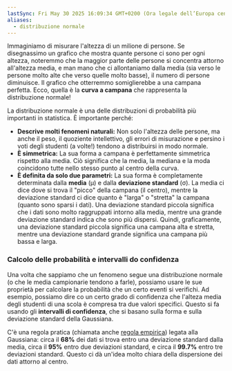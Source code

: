 ```yaml
---
lastSync: Fri May 30 2025 16:09:34 GMT+0200 (Ora legale dell’Europa centrale)
aliases:
  - distribuzione normale
---
```

Immaginiamo di misurare l'altezza di un milione di persone. Se disegnassimo un grafico che mostra quante persone ci sono per ogni altezza, noteremmo che la maggior parte delle persone si concentra attorno all'altezza media, e man mano che ci allontaniamo dalla media (sia verso le persone molto alte che verso quelle molto basse), il numero di persone diminuisce. Il grafico che otterremmo somiglierebbe a una campana perfetta. Ecco, quella è la **curva a campana** che rappresenta la distribuzione normale!

La distribuzione normale è una delle distribuzioni di probabilità più importanti in statistica. È importante perché:

- **Descrive molti fenomeni naturali:** Non solo l'altezza delle persone, ma anche il peso, il quoziente intellettivo, gli errori di misurazione e persino i voti degli studenti (a volte!) tendono a distribuirsi in modo normale.
- **È simmetrica:** La sua forma a campana è perfettamente simmetrica rispetto alla media. Ciò significa che la media, la mediana e la moda coincidono tutte nello stesso punto al centro della curva.
- **È definita da solo due parametri:** La sua forma è completamente determinata dalla **media** (μ) e dalla **deviazione standard** (σ). La media ci dice dove si trova il "picco" della campana (il centro), mentre la deviazione standard ci dice quanto è "larga" o "stretta" la campana (quanto sono sparsi i dati). Una deviazione standard piccola significa che i dati sono molto raggruppati intorno alla media, mentre una grande deviazione standard indica che sono più dispersi. Quindi, graficamente, una deviazione standard piccola significa una campana alta e stretta, mentre una deviazione standard grande significa una campana più bassa e larga.

### Calcolo delle probabilità e intervalli do confidenza
Una volta che sappiamo che un fenomeno segue una distribuzione normale (o che le media campionarie tendono a farle), possiamo usare le sue proprietà per calcolare la probabilità che un certo eventi si verifichi. Ad esempio, possiamo dire co un certo grado di confidenza che l'alteza media degli studenti di una scola è compresa tra due valori specifici. Questo si fa usando gli **intervalli di confidenza**, che si basano sulla forma e sulla deviazione standard della Gaussiana.

C'è una regola pratica (chiamata anche [regola empirica](Regola%20empirica.md)) legata alla Gaussiana: circa il **68%** dei dati si trova entro una deviazione standard dalla media, circa il **95%** entro due deviazioni standard, e circa il **99.7%** entro tre deviazioni standard. Questo ci dà un'idea molto chiara della dispersione dei dati attorno al centro.
